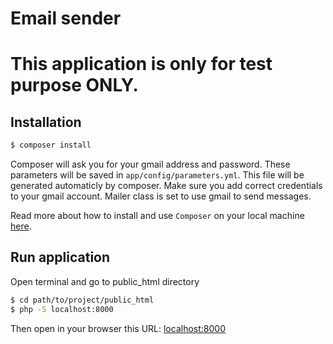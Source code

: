 Email sender
============

# This application is only for test purpose ONLY.

## Installation

```bash
$ composer install
```
Composer will ask you for your gmail address and password. These parameters will be saved in `app/config/parameters.yml`. This file will be generated automaticly by composer.
Make sure you add correct credentials to your gmail account. Mailer class is set to use gmail to send messages.

Read more about how to install and use `Composer` on your local machine [here](https://getcomposer.org/doc/00-intro.md#installation-linux-unix-osx).

## Run application

Open terminal and go to public_html directory

```bash
$ cd path/to/project/public_html
$ php -S localhost:8000
```

Then open in your browser this URL: [localhost:8000](http://localhost:8000)

